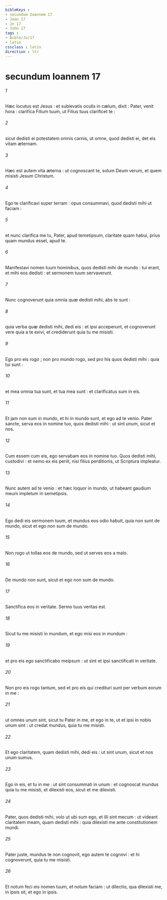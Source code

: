 ```yaml
---
bibleKeys : 
- secundum Ioannem 17
- Jean 17
- Jn 17
- John 17
tags : 
- Bible/Jn/17
- latin
cssclass : latin
direction : ltr
---
```


# secundum Ioannem 17

###### 1
Hæc locutus est Jesus : et sublevatis oculis in cælum, dixit : Pater, venit hora : clarifica Filium tuum, ut Filius tuus clarificet te :
###### 2
sicut dedisti ei potestatem omnis carnis, ut omne, quod dedisti ei, det eis vitam æternam.
###### 3
Hæc est autem vita æterna : ut cognoscant te, solum Deum verum, et quem misisti Jesum Christum.
###### 4
Ego te clarificavi super terram : opus consummavi, quod dedisti mihi ut faciam :
###### 5
et nunc clarifica me tu, Pater, apud temetipsum, claritate quam habui, prius quam mundus esset, apud te.
###### 6
Manifestavi nomen tuum hominibus, quos dedisti mihi de mundo : tui erant, et mihi eos dedisti : et sermonem tuum servaverunt.
###### 7
Nunc cognoverunt quia omnia quæ dedisti mihi, abs te sunt :
###### 8
quia verba quæ dedisti mihi, dedi eis : et ipsi acceperunt, et cognoverunt vere quia a te exivi, et crediderunt quia tu me misisti.
###### 9
Ego pro eis rogo ; non pro mundo rogo, sed pro his quos dedisti mihi : quia tui sunt :
###### 10
et mea omnia tua sunt, et tua mea sunt : et clarificatus sum in eis.
###### 11
Et jam non sum in mundo, et hi in mundo sunt, et ego ad te venio. Pater sancte, serva eos in nomine tuo, quos dedisti mihi : ut sint unum, sicut et nos.
###### 12
Cum essem cum eis, ego servabam eos in nomine tuo. Quos dedisti mihi, custodivi : et nemo ex eis periit, nisi filius perditionis, ut Scriptura impleatur.
###### 13
Nunc autem ad te venio : et hæc loquor in mundo, ut habeant gaudium meum impletum in semetipsis.
###### 14
Ego dedi eis sermonem tuum, et mundus eos odio habuit, quia non sunt de mundo, sicut et ego non sum de mundo.
###### 15
Non rogo ut tollas eos de mundo, sed ut serves eos a malo.
###### 16
De mundo non sunt, sicut et ego non sum de mundo.
###### 17
Sanctifica eos in veritate. Sermo tuus veritas est.
###### 18
Sicut tu me misisti in mundum, et ego misi eos in mundum :
###### 19
et pro eis ego sanctificabo meipsum : ut sint et ipsi sanctificati in veritate.
###### 20
Non pro eis rogo tantum, sed et pro eis qui credituri sunt per verbum eorum in me :
###### 21
ut omnes unum sint, sicut tu Pater in me, et ego in te, ut et ipsi in nobis unum sint : ut credat mundus, quia tu me misisti.
###### 22
Et ego claritatem, quam dedisti mihi, dedi eis : ut sint unum, sicut et nos unum sumus.
###### 23
Ego in eis, et tu in me : ut sint consummati in unum : et cognoscat mundus quia tu me misisti, et dilexisti eos, sicut et me dilexisti.
###### 24
Pater, quos dedisti mihi, volo ut ubi sum ego, et illi sint mecum : ut videant claritatem meam, quam dedisti mihi : quia dilexisti me ante constitutionem mundi.
###### 25
Pater juste, mundus te non cognovit, ego autem te cognovi : et hi cognoverunt, quia tu me misisti.
###### 26
Et notum feci eis nomen tuum, et notum faciam : ut dilectio, qua dilexisti me, in ipsis sit, et ego in ipsis.
